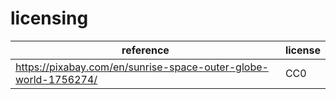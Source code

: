 # licensing

| reference                                                       | license |
| --------------------------------------------------------------- | ------- |
| https://pixabay.com/en/sunrise-space-outer-globe-world-1756274/ | CC0     |
